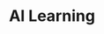 ---
layout: null
title: AI Learning
hide: false
hide_child: false
keywords:
  - learning_note
  - AI
categories:
  - learning_note
create_time: 1729040660
---